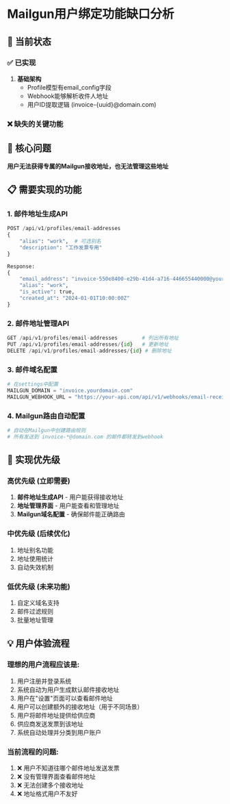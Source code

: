 # Mailgun用户绑定功能缺口分析

## 🎯 当前状态

### ✅ 已实现
1. **基础架构**
   - Profile模型有email_config字段
   - Webhook能够解析收件人地址
   - 用户ID提取逻辑 (invoice-{uuid}@domain.com)

### ❌ 缺失的关键功能

## 🚨 核心问题
**用户无法获得专属的Mailgun接收地址，也无法管理这些地址**

## 📋 需要实现的功能

### 1. 邮件地址生成API
```python
POST /api/v1/profiles/email-addresses
{
    "alias": "work",  # 可选别名
    "description": "工作发票专用"
}

Response:
{
    "email_address": "invoice-550e8400-e29b-41d4-a716-446655440000@yourdomain.com",
    "alias": "work",
    "is_active": true,
    "created_at": "2024-01-01T10:00:00Z"
}
```

### 2. 邮件地址管理API
```python
GET /api/v1/profiles/email-addresses        # 列出所有地址
PUT /api/v1/profiles/email-addresses/{id}   # 更新地址
DELETE /api/v1/profiles/email-addresses/{id} # 删除地址
```

### 3. 邮件域名配置
```python
# 在settings中配置
MAILGUN_DOMAIN = "invoice.yourdomain.com"
MAILGUN_WEBHOOK_URL = "https://your-api.com/api/v1/webhooks/email-received"
```

### 4. Mailgun路由自动配置
```python
# 自动在Mailgun中创建路由规则
# 所有发送到 invoice-*@domain.com 的邮件都转发到webhook
```

## 🎯 实现优先级

### 高优先级 (立即需要)
1. **邮件地址生成API** - 用户能获得接收地址
2. **地址管理界面** - 用户能查看和管理地址
3. **Mailgun域名配置** - 确保邮件能正确路由

### 中优先级 (后续优化)
1. 地址别名功能
2. 地址使用统计
3. 自动失效机制

### 低优先级 (未来功能)
1. 自定义域名支持
2. 邮件过滤规则
3. 批量地址管理

## 💡 用户体验流程

### 理想的用户流程应该是:
1. 用户注册并登录系统
2. 系统自动为用户生成默认邮件接收地址
3. 用户在"设置"页面可以查看邮件地址
4. 用户可以创建额外的接收地址（用于不同场景）
5. 用户将邮件地址提供给供应商
6. 供应商发送发票到该地址
7. 系统自动处理并分类到用户账户

### 当前流程的问题:
1. ❌ 用户不知道往哪个邮件地址发送发票
2. ❌ 没有管理界面查看邮件地址
3. ❌ 无法创建多个接收地址
4. ❌ 地址格式用户不友好